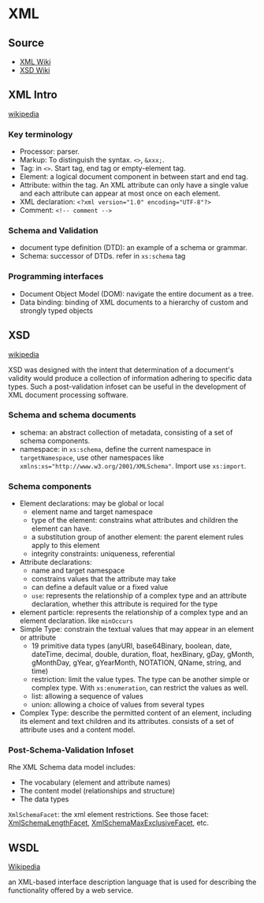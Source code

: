 # XML

## Source

- [XML Wiki](https://en.wikipedia.org/wiki/XML)
- [XSD Wiki](https://en.wikipedia.org/wiki/XML_Schema_(W3C))

## XML Intro

[wikipedia](https://en.wikipedia.org/wiki/XML)

### Key terminology

- Processor: parser.
- Markup: To distinguish the syntax. `<>`, `&xxx;`.
- Tag: in `<>`. Start tag, end tag or empty-element tag.
- Element: a logical document component in between start and end tag.
- Attribute: within the tag. An XML attribute can only have a single value and each attribute can appear at most once on each element.
- XML declaration: `<?xml version="1.0" encoding="UTF-8"?>`
- Comment: `<!-- comment -->`

### Schema and Validation

- document type definition (DTD): an example of a schema or grammar.
- Schema: successor of DTDs. refer in `xs:schema` tag

### Programming interfaces

- Document Object Model (DOM): navigate the entire document as a tree.
- Data binding: binding of XML documents to a hierarchy of custom and strongly typed objects

## XSD

[wikipedia](https://en.wikipedia.org/wiki/XML_Schema_(W3C))

XSD was designed with the intent that determination of a document's validity would produce a collection of information adhering to specific data types. Such a post-validation infoset can be useful in the development of XML document processing software.

### Schema and schema documents

- schema: an abstract collection of metadata, consisting of a set of schema components.
- namespace: in `xs:schema`, define the current namespace in `targetNamespace`, use other namespaces like `xmlns:xs="http://www.w3.org/2001/XMLSchema"`. Import use `xs:import`.

### Schema components

- Element declarations: may be global or local
  - element name and target namespace
  - type of the element: constrains what attributes and children the element can have.
  - a substitution group of another element: the parent element rules apply to this element
  - integrity constraints: uniqueness, referential
- Attribute declarations:
  - name and target namespace
  - constrains values that the attribute may take
  - can define a default value or a fixed value
  - `use`: represents the relationship of a complex type and an attribute declaration, whether this attribute is required for the type
- element particle: represents the relationship of a complex type and an element declaration. like `minOccurs`
- Simple Type: constrain the textual values that may appear in an element or attribute
  - 19 primitive data types (anyURI, base64Binary, boolean, date, dateTime, decimal, double, duration, float, hexBinary, gDay, gMonth, gMonthDay, gYear, gYearMonth, NOTATION, QName, string, and time)
  - restriction: limit the value types. The type can be another simple or complex type. With `xs:enumeration`, can restrict the values as well.
  - list: allowing a sequence of values
  - union: allowing a choice of values from several types
- Complex Type: describe the permitted content of an element, including its element and text children and its attributes. consists of a set of attribute uses and a content model.

### Post-Schema-Validation Infoset

Rhe XML Schema data model includes:

- The vocabulary (element and attribute names)
- The content model (relationships and structure)
- The data types

`XmlSchemaFacet`: the xml element restrictions. See those facet: [XmlSchemaLengthFacet](https://docs.microsoft.com/en-us/dotnet/api/system.xml.schema.xmlschemalengthfacet?view=netcore-3.1), [XmlSchemaMaxExclusiveFacet](https://docs.microsoft.com/en-us/dotnet/api/system.xml.schema.xmlschemamaxexclusivefacet?view=netcore-3.1), etc.

## WSDL

[Wikipedia](https://en.wikipedia.org/wiki/Web_Services_Description_Language)

an XML-based interface description language that is used for describing the functionality offered by a web service.
